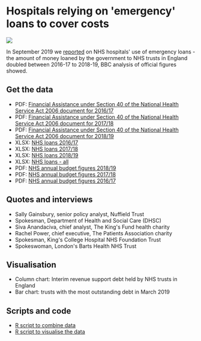 # Hospitals relying on 'emergency' loans to cover costs

![](https://ichef.bbci.co.uk/news/624/cpsprodpb/A864/production/_108880134_nhsloans-nc.png)

In September 2019 we [reported](https://www.bbc.co.uk/news/uk-england-49745970) on NHS hospitals' use of emergency loans - the amount of money loaned by the government to NHS trusts in England doubled between 2016-17 to 2018-19, BBC analysis of official figures showed.


## Get the data 

* PDF: [Financial Assistance under Section 40 of the National Health Service Act 2006 document for 2016/17](https://assets.publishing.service.gov.uk/government/uploads/system/uploads/attachment_data/file/816845/financial-assistance-under-section-40-of-nhs-act.pdf)
* PDF: [Financial Assistance under Section 40 of the National Health Service Act 2006 document for 2017/18](https://assets.publishing.service.gov.uk/government/uploads/system/uploads/attachment_data/file/725278/2017-18_Section_40_Report_Final.pdf)
* PDF: [Financial Assistance under Section 40 of the National Health Service Act 2006 document for 2018/19](https://assets.publishing.service.gov.uk/government/uploads/system/uploads/attachment_data/file/629929/Financial_assistance_under_section_40_NHS_act_2006_2016-17.pdf)
* XLSX: [NHS loans 2016/17](https://github.com/BBC-Data-Unit/hospital-loans/blob/master/NHS%20debt%202016_17.xlsx)
* XLSX: [NHS loans 2017/18](https://github.com/BBC-Data-Unit/hospital-loans/blob/master/NHS%20debt%202017_18_.xlsx)
* XLSX: [NHS loans 2018/19](https://github.com/BBC-Data-Unit/hospital-loans/blob/master/NHS%20debt%202018_19.xlsx)
* XLSX: [NHS loans - all](https://github.com/BBC-Data-Unit/hospital-loans/blob/master/NHS%20loans%20-%20ALL%20DATA.xlsx)
* PDF: [NHS annual budget figures 2018/19](https://www.england.nhs.uk/wp-content/uploads/2019/07/Annual-Report-Full-201819.pdf)
* PDF: [NHS annual budget figures 2017/18](https://www.england.nhs.uk/wp-content/uploads/2018/07/Annual-Report-Full-201718.pdf)
* PDF: [NHS annual budget figures 2016/17](https://www.england.nhs.uk/wp-content/uploads/2017/07/Annual-Report-Full_LR.pdf)


## Quotes and interviews

* Sally Gainsbury, senior policy analyst, Nuffield Trust
* Spokesman, Department of Health and Social Care (DHSC)
* Siva Anandaciva, chief analyst, The King's Fund health charity 
* Rachel Power, chief executive, The Patients Association charity
* Spokesman, King's College Hospital NHS Foundation Trust
* Spokeswoman, London's Barts Health NHS Trust

## Visualisation

* Column chart: Interim revenue support debt held by NHS trusts in England
* Bar chart: trusts with the most outstanding debt in March 2019 

## Scripts and code

* [R script to combine data](https://github.com/BBC-Data-Unit/hospital-loans/blob/master/NHS%20loans%20pivot.R)
* [R script to visualise the data](https://github.com/BBC-Data-Unit/hospital-loans/blob/master/NHS%20Loans%20viz%20script.R)
